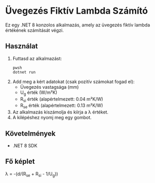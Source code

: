 # Üvegezés Fiktív Lambda Számító

Ez egy .NET 8 konzolos alkalmazás, amely az üvegezés fiktív lambda értékének számítását végzi.

## Használat
1. Futtasd az alkalmazást:
   ```
   pwsh
   dotnet run
   ```
2. Add meg a kért adatokat (csak pozitív számokat fogad el):
   - Üvegezés vastagsága (mm)
   - U<sub>g</sub> érték (W/m²K)
   - R<sub>si</sub> érték (alapértelmezett: 0.04 m²K/W)
   - R<sub>se</sub> érték (alapértelmezett: 0.13 m²K/W)
3. Az alkalmazás kiszámolja és kiírja a λ értéket.
4. A kilépéshez nyomj meg egy gombot.

## Követelmények
- .NET 8 SDK

## Fő képlet
λ = -(d/(R<sub>se</sub> + R<sub>si</sub> - 1/U<sub>g</sub>))
